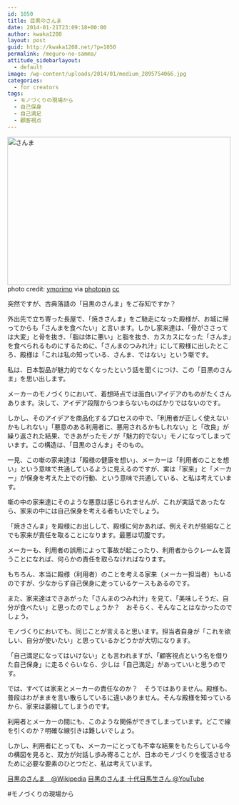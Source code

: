 ```yaml
---
id: 1050
title: 目黒のさんま
date: 2014-01-21T23:09:18+00:00
author: kwaka1208
layout: post
guid: http://kwaka1208.net/?p=1050
permalink: /meguro-no-samma/
attitude_sidebarlayout:
  - default
image: /wp-content/uploads/2014/01/medium_2895754066.jpg
categories:
  - for creators
tags:
  - モノづくりの現場から
  - 自己保身
  - 自己満足
  - 顧客視点
---
```

<img src="http://kwaka1208.net/wp-content/uploads/2014/01/medium_2895754066.jpg" alt="さんま" width="500" height="332" class="alignnone size-full wp-image-1054" />
photo credit: <a href="http://www.flickr.com/photos/ymorimo/2895754066/">ymorimo</a> via <a href="http://photopin.com">photopin</a> <a href="http://creativecommons.org/licenses/by-nc-sa/2.0/">cc</a>

突然ですが、古典落語の「目黒のさんま」をご存知ですか？

外出先で立ち寄った長屋で、「焼きさんま」をご馳走になった殿様が、お城に帰ってからも「さんまを食べたい」と言います。しかし家来達は、「骨がささっては大変」と骨を抜き、「脂は体に悪い」と脂を抜き、カスカスになった「さんま」を食べられるものにするために、「さんまのつみれ汁」にして殿様に出したところ、殿様は「これは私の知っている、さんま、ではない」という噺です。

私は、日本製品が魅力的でなくなったという話を聞くにつけ、この「目黒のさんま」を思い出します。

メーカーのモノづくりにおいて、着想時点では面白いアイデアのものがたくさんあります。決して、アイデア段階からつまらないものばかりではないのです。

しかし、そのアイデアを商品化するプロセスの中で、「利用者が正しく使えないかもしれない」「悪意のある利用者に、悪用されるかもしれない」と「改良」が繰り返された結果、できあがったモノが「魅力的でない」モノになってしまっています。この構造は、「目黒のさんま」そのもの。

一見、この噺の家来達は「殿様の健康を想い」、メーカーは「利用者のことを想い」という意味で共通しているように見えるのですが、実は「家来」と「メーカー」が保身を考えた上での行動、という意味で共通している、と私は考えています。

噺の中の家来達にそのような悪意は感じられませんが、これが実話であったなら、家来の中には自己保身を考える者もいたでしょう。

「焼きさんま」を殿様にお出しして、殿様に何かあれば、例えそれが些細なことでも家来が責任を取ることになります。最悪は切腹です。

メーカーも、利用者の誤用によって事故が起こったり、利用者からクレームを貰うことになれば、何らかの責任を取らなければなります。

もちろん、本当に殿様（利用者）のことを考える家来（メーカー担当者）もいるのですが、少なからず自己保身に走っているケースもあるのです。

また、家来達はできあがった「さんまのつみれ汁」を見て、「美味しそうだ、自分が食べたい」と思ったのでしょうか？　おそらく、そんなことはなかったのでしょう。

モノづくりにおいても、同じことが言えると思います。担当者自身が「これを欲しい、自分が使いたい」と思っているかどうかが大切になります。

「自己満足になってはいけない」とも言われますが、「顧客視点という名を借りた自己保身」に走るぐらいなら、少しは「自己満足」があっていいと思うのです。

では、すべては家来とメーカーの責任なのか？　そうではありません。殿様も、普段はわがままを言い散らしているに違いありません。そんな殿様を知っているから、家来は萎縮してしまうのです。

利用者とメーカーの間にも、このような関係ができてしまっています。どこで線を引くのか？明確な線引きは難しいでしょう。

しかし、利用者にとっても、メーカーにとっても不幸な結果をもたらしている今の構図を見ると、双方が対話し歩み寄ることが、日本のモノづくりを復活させるために必要な要素のひとつだと、私は考えています。

<a href="http://ja.wikipedia.org/wiki/目黒のさんま">目黒のさんま　@Wikipedia</a>
<a href="http://www.youtube.com/watch?v=j985ow8kGpI">目黒のさんま 十代目馬生さん @YouTube</a>

#モノづくりの現場から
